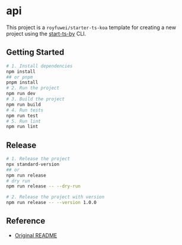 api
===

This project is a `royfuwei/starter-ts-koa` template for creating a new project using the [start-ts-by](https://www.npmjs.com/package/start-ts-by) CLI.

## Getting Started

```bash
# 1. Install dependencies
npm install
## or pnpm
pnpm install
# 2. Run the project
npm run dev
# 3. Build the project
npm run build
# 4. Run tests
npm run test
# 5. Run lint
npm run lint
```

## Release
```bash
# 1. Release the project
npx standard-version
## or
npm run release
# dry run
npm run release -- --dry-run

# 2. Release the project with version
npm run release -- --version 1.0.0
```

## Reference
- [Original README](./START_BY_README.md)
  